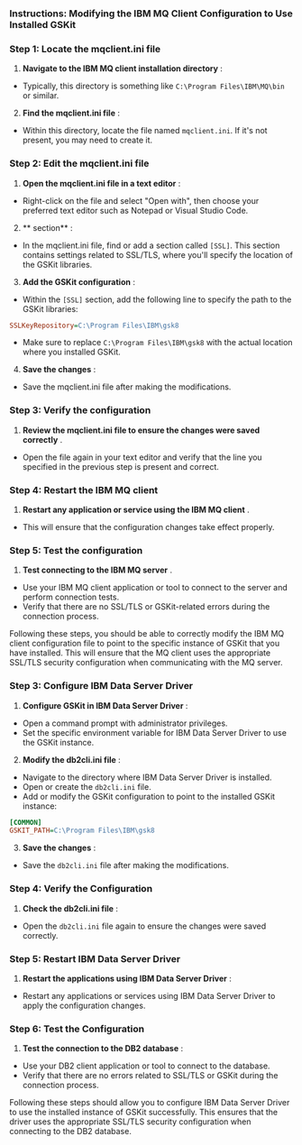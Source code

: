 ### Instructions: Modifying the IBM MQ Client Configuration to Use Installed GSKit
### Step 1: Locate the mqclient.ini file 
1. **Navigate to the IBM MQ client installation directory** : 
- Typically, this directory is something like `C:\Program Files\IBM\MQ\bin` or similar. 
2. **Find the mqclient.ini file** : 
- Within this directory, locate the file named `mqclient.ini`. If it's not present, you may need to create it.
### Step 2: Edit the mqclient.ini file 
1. **Open the mqclient.ini file in a text editor** :
- Right-click on the file and select "Open with", then choose your preferred text editor such as Notepad or Visual Studio Code. 
2. ** section** : 
- In the mqclient.ini file, find or add a section called `[SSL]`. This section contains settings related to SSL/TLS, where you'll specify the location of the GSKit libraries. 
3. **Add the GSKit configuration** : 
- Within the `[SSL]` section, add the following line to specify the path to the GSKit libraries:

```ini
SSLKeyRepository=C:\Program Files\IBM\gsk8
``` 
- Make sure to replace `C:\Program Files\IBM\gsk8` with the actual location where you installed GSKit. 
4. **Save the changes** :
- Save the mqclient.ini file after making the modifications.
### Step 3: Verify the configuration 
1. **Review the mqclient.ini file to ensure the changes were saved correctly** .
- Open the file again in your text editor and verify that the line you specified in the previous step is present and correct.
### Step 4: Restart the IBM MQ client 
1. **Restart any application or service using the IBM MQ client** .
- This will ensure that the configuration changes take effect properly.
### Step 5: Test the configuration 
1. **Test connecting to the IBM MQ server** .
- Use your IBM MQ client application or tool to connect to the server and perform connection tests.
- Verify that there are no SSL/TLS or GSKit-related errors during the connection process.

Following these steps, you should be able to correctly modify the IBM MQ client configuration file to point to the specific instance of GSKit that you have installed. This will ensure that the MQ client uses the appropriate SSL/TLS security configuration when communicating with the MQ server.


### Step 3: Configure IBM Data Server Driver 
1. **Configure GSKit in IBM Data Server Driver** :
- Open a command prompt with administrator privileges.
- Set the specific environment variable for IBM Data Server Driver to use the GSKit instance. 
2. **Modify the db2cli.ini file** :
- Navigate to the directory where IBM Data Server Driver is installed. 
- Open or create the `db2cli.ini` file. 
- Add or modify the GSKit configuration to point to the installed GSKit instance:

```ini
[COMMON]
GSKIT_PATH=C:\Program Files\IBM\gsk8
``` 
3. **Save the changes** : 
- Save the `db2cli.ini` file after making the modifications.
### Step 4: Verify the Configuration 
1. **Check the db2cli.ini file** : 
- Open the `db2cli.ini` file again to ensure the changes were saved correctly.
### Step 5: Restart IBM Data Server Driver 
1. **Restart the applications using IBM Data Server Driver** :
- Restart any applications or services using IBM Data Server Driver to apply the configuration changes.
### Step 6: Test the Configuration 
1. **Test the connection to the DB2 database** :
- Use your DB2 client application or tool to connect to the database.
- Verify that there are no errors related to SSL/TLS or GSKit during the connection process.

Following these steps should allow you to configure IBM Data Server Driver to use the installed instance of GSKit successfully. This ensures that the driver uses the appropriate SSL/TLS security configuration when connecting to the DB2 database.

